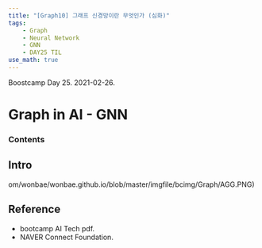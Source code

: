 ```yaml
---
title: "[Graph10] 그래프 신경망이란 무엇인가 (심화)"
tags:
    - Graph
    - Neural Network
    - GNN
    - DAY25 TIL
use_math: true
---
```


Boostcamp Day 25. 2021-02-26.

# Graph in AI - GNN

### Contents


## Intro

om/wonbae/wonbae.github.io/blob/master/imgfile/bcimg/Graph/AGG.PNG)


## Reference

- bootcamp AI Tech pdf.  
- NAVER Connect Foundation.

